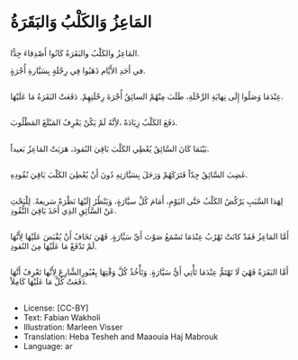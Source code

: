 # المَاعِزُ وَالكَلْبُ وَالبَقَرَةُ

##
المَاعِزُ والكَلْبُ والبَقَرَةُ كَانُوا أَصْدِقاءَ جِدًّا.

في أَحَدِ الأَيَّام ذَهَبُوا فِي رِحْلَةٍ بِسَيَّارةِ أُجْرَةٍ.

##
عِنْدَمَا وَصَلُوا إِلَى نِهايَةِ الرِّحْلَةِ، طَلَبَ مِنْهُمْ السائِقُ أُجْرَةَ رِحْلَتِهِمْ.
دَفَعَتْ البَقَرَةُ مَا عَلَيْهَا.

##
دَفَعَ الكَلْبُ زِيَادَةً ،لأِنَّهُ لَمْ يَكُنْ يَعْرِفُ المَبْلَغَ المَطْلُوبَ.

##
بَيْنَمَا كَانَ السَّائِقُ يُعْطِي الكَلْبَ بَاقِيَ النُقودَ، هَرَبَتْ المَاعِزُ بَعيداً.

##
غَضِبَ السَّائِقُ جِدّاً فَتَرَكَهُمْ وَرَحَلَ بِسَيَّارَتِهِ دُونَ أَنْ يُعْطِيَ الكَلْبَ بَاقِيَ نُقُودِهِ.

##
لِهَذا السَّبَبِ يَرْكُضُ الكَلْبُ حَتَّى اليَوْمِ، أَمَامَ كُلِّ سيَّارَةٍ، وَيَنْظُرُ إِلَيْهَا نَظْرَةً سَريعةً.
لِلْبَحْثِ عَنْ السَّائِقِ الذِي أَخَذَ بَاقِيَ النُّقُودِ.

##
أَمَّا المَاعِزُ فَقَدْ كانَتْ تَهْرُبُ عِنْدَمَا تَسْمَعُ صَوْتَ أَيِّ سَيَّارَةٍ.
فَهْيَ تَخَافُ أَنْ يُقْبَضَ عَلَيْهَا لِأَنَّهَا لَمْ تَدْفَعْ مَا عَلَيْهَا مِنَ النُقودِ.

##
أَمَّا البَقَرَةُ فَهْيَ لَا تَهْتَمُّ عِنْدَمَا تَأْتِي أَيُّ سَيَّارَةٍ.
وَتَأْخُذُ كُلَّ وَقْتِهَا بِعُبُورِالشَّارِعَ لِأَنَّها تَعْرِفُ أَنَّهَا دَفَعَتْ كُلَّ مَا عَلَيْهَا كَامِلاً.

##
* License: [CC-BY]
* Text: Fabian Wakholi
* Illustration: Marleen Visser
* Translation: Heba Tesheh and Maaouia Haj Mabrouk
* Language: ar
